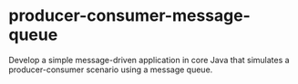# producer-consumer-message-queue
Develop a simple message-driven application in core Java that simulates a producer-consumer scenario using a message queue.
